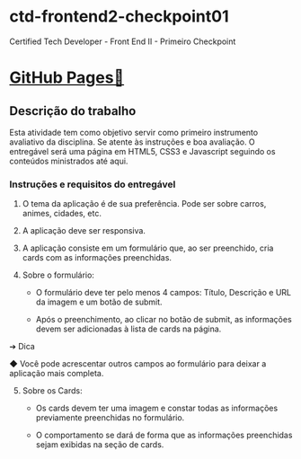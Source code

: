 # ctd-frontend2-checkpoint01
Certified Tech Developer - Front End II - Primeiro Checkpoint

# [**GitHub Pages🔗**](https://fmtoniolo.github.io/ctd-frontend2-checkpoint01/)

## Descrição do trabalho

Esta atividade tem como objetivo servir como primeiro instrumento avaliativo da disciplina. Se atente às instruções e boa avaliação. O entregável será uma página em HTML5, CSS3 e Javascript seguindo os conteúdos ministrados até aqui.

### Instruções e requisitos do entregável
1. O tema da aplicação é de sua preferência. Pode ser sobre carros, animes, cidades, etc.
2. A aplicação deve ser responsiva.
3. A aplicação consiste em um formulário que, ao ser preenchido, cria cards com as informações preenchidas.
4. Sobre o formulário:

    - O formulário deve ter pelo menos 4 campos: Título, Descrição e URL da imagem e um botão de submit.

    - Após o preenchimento, ao clicar no botão de submit, as informações devem ser adicionadas à lista de cards na página.

➔ Dica

◆ Você pode acrescentar outros campos ao formulário para deixar a aplicação mais completa.

5. Sobre os Cards:

    - Os cards devem ter uma imagem e constar todas as informações previamente preenchidas no formulário. 
  
    - O comportamento se dará de forma que as informações preenchidas sejam exibidas na seção de cards.
